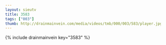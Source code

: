 ```yaml
--- 
layout: sieutv
title: 3583
tags: ["003"]
thumb: http://drainmainvein.com/media/videos/tmb/000/003/583/player.jpg
---
```

{% include drainmainvein key="3583" %} 
